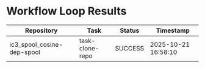 # Workflow Loop Results

| Repository | Task | Status | Timestamp |
|-----------|------|--------|-----------|
| ic3_spool_cosine-dep-spool | task-clone-repo | SUCCESS | 2025-10-21 16:58:10 |